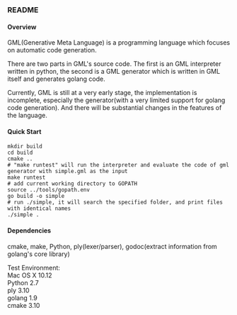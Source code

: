 ### README

#### Overview
GML(Generative Meta Language) is a programming language which focuses on automatic code generation.

There are two parts in GML's source code. The first is an GML interpreter written in python, the second is a GML generator which is written in GML itself and generates golang code.

Currently, GML is still at a very early stage, the implementation is incomplete, especially the generator(with a very limited support for golang code generation). And there will be substantial changes in the features of the language.

#### Quick Start
```
mkdir build
cd build
cmake ..
# "make runtest" will run the interpreter and evaluate the code of gml generator with simple.gml as the input
make runtest
# add current working directory to GOPATH
source ../tools/gopath.env
go build -o simple
# run ./simple, it will search the specified folder, and print files with identical names
./simple .
```

#### Dependencies
cmake, make, Python, ply(lexer/parser), godoc(extract information from golang's core library)

Test Environment:<br>
Mac OS X 10.12<br>
Python 2.7<br>
ply 3.10<br>
golang 1.9<br>
cmake 3.10<br>
